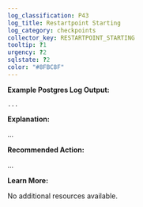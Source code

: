 ```yaml
---
log_classification: P43
log_title: Restartpoint Starting
log_category: checkpoints
collector_key: RESTARTPOINT_STARTING
tooltip: ?1
urgency: ?2
sqlstate: ?2
color: "#8FBC8F"
---
```


**Example Postgres Log Output:**

```
...
```

**Explanation:**

...

**Recommended Action:**

...

**Learn More:**

No additional resources available.
